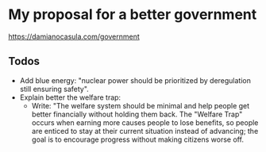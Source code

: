# My proposal for a better government

https://damianocasula.com/government

## Todos

- Add blue energy: "nuclear power should be prioritized by deregulation still ensuring safety".
- Explain better the welfare trap:
  - Write: "The welfare system should be minimal and help people get better financially without holding them back. The "Welfare Trap" occurs when earning more causes people to lose benefits, so people are enticed to stay at their current situation instead of advancing; the goal is to encourage progress without making citizens worse off.
